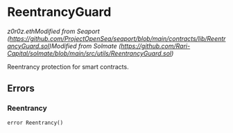 # ReentrancyGuard

_z0r0z.ethModified from Seaport (https://github.com/ProjectOpenSea/seaport/blob/main/contracts/lib/ReentrancyGuard.sol)Modified from Solmate (https://github.com/Rari-Capital/solmate/blob/main/src/utils/ReentrancyGuard.sol)_

Reentrancy protection for smart contracts.

## Errors

### Reentrancy

```solidity
error Reentrancy()
```
